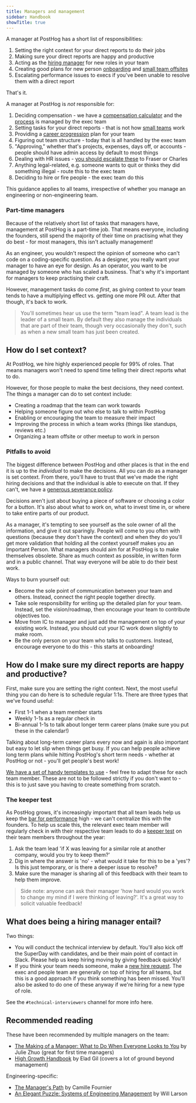 ```yaml
---
title: Managers and management
sidebar: Handbook
showTitle: true
---
```


A manager at PostHog has a short list of responsibilities:
1. Setting the right context for your direct reports to do their jobs
2. Making sure your direct reports are happy and productive
3. Acting as the [hiring manager](/handbook/people/hiring-process#the-role-of-the-hiring-manager) for new roles in your team
4. Creating good plans for new person [onboarding](https://github.com/PostHog/company-internal/issues/1517#issuecomment-2411532110) and [small team offsites](/handbook/company/offsites#small-team-offsites)
5. Escalating performance issues to execs if you've been unable to resolve them with a direct report 

That's it.

A manager at PostHog is _not_ responsible for:
1. Deciding compensation - we have a [compensation calculator](/handbook/people/compensation) and the [process](/handbook/people/compensation#pay-reviews) is managed by the exec team
2. Setting tasks for your direct reports - that is not how [small teams](/handbook/company/small-teams) work
3. Providing a [career progression](/handbook/people/career-progression) plan for your team
4. Figuring out team structure - today that is all handled by the exec team
5. "Approving," whether that's projects, expenses, days off, or accounts - people should have admin access by default to most things
6. Dealing with HR issues - [you should escalate these](/handbook/people/grievances) to Fraser or Charles
7. Anything legal-related, e.g. someone wants to quit or thinks they did something illegal - route this to the exec team
8. Deciding to hire or fire people - the exec team do this

This guidance applies to all teams, irrespective of whether you manage an engineering or non-engineering team. 

### Part-time managers

Because of the relatively short list of tasks that managers have, management at PostHog is a part-time job. That means everyone, including the founders, still spend the majority of their time on practising what they do best - for most managers, this isn't actually management!

As an engineer, you wouldn't respect the opinion of someone who can't code on a coding-specific question.
As a designer, you really want your manager to have an eye for design.
As an operator, you want to be managed by someone who has scaled a business.
That's why it's important for managers to keep practising their craft.

However, management tasks do come _first_, as giving context to your team tends to have a multiplying effect vs. getting one more PR out. After that though, it's back to work.

> You'll sometimes hear us use the term "team lead". A team lead is the leader of a small team. By default they also manage the individuals that are part of their team, though very occasionally they don't, such as when a new small team has just been created. 

## How do I set context?

At PostHog, we hire highly experienced people for 99% of roles. That means managers won't need to spend time telling their direct reports what to do.

However, for those people to make the best decisions, they need context. The things a manager can do to set context include:
- Creating a roadmap that the team can work towards
- Helping someone figure out who else to talk to within PostHog
- Enabling or encouraging the team to measure their impact
- Improving the process in which a team works (things like standups, reviews etc.)
- Organizing a team offsite or other meetup to work in person

### Pitfalls to avoid

The biggest difference between PostHog and other places is that in the end it is up to the _individual_ to make the decisions. All you can do as a manager is set context. From there, you'll have to trust that we've made the right hiring decisions and that the individual is able to execute on that. If they can't, we have a [generous severance policy](/handbook/people/compensation#severance).

Decisions aren't just about buying a piece of software or choosing a color for a button. It's also about what to work on, what to invest time in, or where to take entire parts of our product.

As a manager, it's tempting to see yourself as the sole owner of all the information, and give it out sparingly. People will come to you often with questions (because they don't have the context) and when they do you'll get more validation that holding all the context yourself makes you an Important Person. What managers should aim for at PostHog is to make themselves obsolete. Share as much context as possible, in written form and in a public channel. That way everyone will be able to do their best work. 

Ways to burn yourself out:
- Become the sole point of communication between your team and others. Instead, connect the right people together directly.
- Take sole responsibility for writing up the detailed plan for your team. Instead, set the vision/roadmap, then encourage your team to contribute objectives too. 
- Move from IC to manager and just add the management on top of your existing work. Instead, you should cut your IC work down slightly to make room.
- Be the only person on your team who talks to customers. Instead, encourage everyone to do this - this starts at onboarding!

## How do I make sure my direct reports are happy and productive?

First, make sure you are setting the right context. Next, the most useful thing you can do here is to schedule regular 1:1s. There are three types that we've found useful:
- First 1-1 when a team member starts
- Weekly 1-1s as a regular check in
- Bi-annual 1-1s to talk about longer term career plans (make sure you put these in the calendar!)

Talking about long-term career plans every now and again is also important but easy to let slip when things get busy. If you can help people achieve long term plans while hitting PostHog's short term needs - whether at PostHog or not - you'll get people's best work! 

[We have a set of handy templates to use](https://github.com/PostHog/meta/tree/main/.github/1-1-TEMPLATES) - feel free to adapt these for each team member. These are not to be followed strictly if you don't want to - this is to just save you having to create something from scratch. 

### The keeper test

As PostHog grows, it's increasingly important that all team leads help us keep the [bar for performance](/handbook/values#6-talent-compounds) high - we can't centralize this with the founders. To help us scale this, the relevant exec team member will regularly check in with their respective team leads to do a [keeper test](https://jobs.netflix.com/culture) on their team members throughout the year:

1. Ask the team lead 'if X was leaving for a similar role at another company, would you try to keep them?'
2. Dig in where the answer is 'no' - what would it take for this to be a 'yes'? Is this just temporary, or is there a deeper issue to resolve?
3. Make sure the manager is sharing all of this feedback with their team to help them improve.

> Side note: anyone can ask their manager 'how hard would you work to change my mind if I were thinking of leaving?'. It's a great way to solicit valuable feedback!

## What does being a hiring manager entail?

Two things:
- You will conduct the technical interview by default. You'll also kick off the SuperDay with candidates, and be their main point of contact in Slack. Please help us keep hiring moving by giving feedback quickly!
- If you think your team needs someone, make a [new hire request](https://github.com/PostHog/company-internal/issues/new/choose). The exec and people team are generally on top of hiring for all teams, but this is a good approach if you think something has been missed. You'll also be asked to do one of these anyway if we're hiring for a new type of role.

See the `#technical-interviewers` channel for more info here. 

## Recommended reading

These have been recommended by multiple managers on the team:
- [The Making of a Manager: What to Do When Everyone Looks to You](https://www.goodreads.com/book/show/38821039-the-making-of-a-manager) by Julie Zhuo (great for first time managers)
- [High Growth Handbook](https://www.goodreads.com/book/show/40536148-high-growth-handbook) by Elad Gil (covers a lot of ground beyond management)

Engineering-specific:
- [The Manager's Path](https://www.goodreads.com/en/book/show/33369254) by Camille Fournier
- [An Elegant Puzzle: Systems of Engineering Management](https://www.goodreads.com/en/book/show/45303387) by Will Larson
